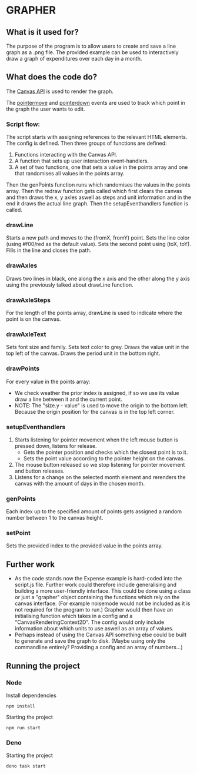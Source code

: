 # GRAPHER

## What is it used for?

The purpose of the program is to allow users to create and save a line graph as a .png file. The provided example can be used to interactively draw a graph of expenditures over each day in a month.

## What does the code do?

The [Canvas API](https://developer.mozilla.org/en-US/docs/Web/API/Canvas_API) is used to render the graph.

The [pointermove](https://developer.mozilla.org/en-US/docs/Web/API/Element/pointermove_event) and [pointerdown](https://developer.mozilla.org/en-US/docs/Web/API/Element/pointerdown_event) events are used to track which point in the graph the user wants to edit.

### **Script flow**:

The script starts with assigning references to the relevant HTML elements.
The config is defined.
Then three groups of functions are defined:

1. Functions interacting with the Canvas API.
2. A function that sets up user interaction event-handlers.
3. A set of two functions, one that sets a value in the points array and one that randomises all values in the points array.

Then the genPoints function runs which randomises the values in the points array.
Then the redraw function gets called which first clears the canvas and then draws the x, y axles aswell as steps and unit information and in the end it draws the actual line graph.
Then the setupEventhandlers function is called.

### **drawLine**

Starts a new path and moves to the (fromX, fromY) point.
Sets the line color (using #f00/red as the default value).
Sets the second point using (toX, toY).
Fills in the line and closes the path.

### **drawAxles**

Draws two lines in black, one along the x axis and the other along the y axis using the previously talked about drawLine function.

### **drawAxleSteps**

For the length of the points array, drawLine is used to indicate where the point is on the canvas.

### **drawAxleText**

Sets font size and family.
Sets text color to grey.
Draws the value unit in the top left of the canvas.
Draws the period unit in the bottom right.

### **drawPoints**

For every value in the points array:

-   We check weather the prior index is assigned, if so we use its value draw a line between it and the current point.
-   NOTE: The "size.y - value" is used to move the origin to the bottom left. Because the origin position for the canvas is in the top left corner.

### **setupEventhandlers**

1. Starts listening for pointer movement when the left mouse button is pressed down, listens for release.
    - Gets the pointer position and checks which the closest point is to it.
    - Sets the point value according to the pointer height on the canvas.
2. The mouse button released so we stop listening for pointer movement and button releases.
3. Listens for a change on the selected month element and rerenders the canvas with the amount of days in the chosen month.

### **genPoints**

Each index up to the specified amount of points gets assigned a random number between 1 to the canvas height.

### **setPoint**

Sets the provided index to the provided value in the points array.

## Further work

-   As the code stands now the Expense example is hard-coded into the script.js file.
    Further work could therefore include generalising and building a more user-friendly interface.
    This could be done using a class or just a "grapher" object containing the functions which rely on the canvas interface. (For example noisemode would not be included as it is not required for the program to run.)
    Grapher would then have an initialising function which takes in a config and a "CanvasRenderingContext2D".
    The config would only include information about which units to use aswell as an array of values.
-   Perhaps instead of using the Canvas API something else could be built to generate and save the graph to disk. (Maybe using only the commandline entirely? Providing a config and an array of numbers...)

## Running the project

### **Node**

Install dependencies

```
npm install
```

Starting the project

```
npm run start
```

### **Deno**

Starting the project

```
deno task start
```
